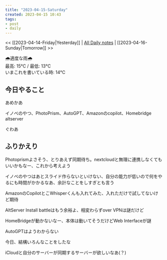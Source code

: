 ```yaml
---
title: "2023-04-15-Saturday"
created: 2023-04-15 10:43
tags:
- post
- daily
---
```


<< [[2023-04-14-Friday|Yesterday]] | [All Daily notes](/tags/daily) | [[2023-04-16-Sunday|Tomorrow]] >>

🌧️適度な雨🌧️  
最高: 15℃ / 最低: 13℃  
いまこれを書いている時: 14℃

## 今日やること

あめかあ

イノベのやつ、PhotoPrism、AutoGPT、Amazonのcopilot、Homebridge altserver

ぐわあ

## ふりかえり

Photoprismよさそう、とりあえず同期待ち。nextcloudと無理に連携しなくてもいいかもなー、これから考えよう

イノベのやつはあとスライド作らないといけない、自分の能力が低いので何をやるにも時間がかかるなあ、余計なことをしすぎとも言う

AmazonのCopilotとこWhisperくんも入れてみた、入れただけで試してないけど期待

AltServer Install battleはもう余裕よ、相変わらずover VPNは謎だけど

HomeBridgeが動かないなー、本体は動いてそうだけどWeb Interfaceが謎

AutoGPTはようわからない

今日、結構いろんなことをしたな

iCloudと自分のサーバーが同期するサーバーが欲しいなあ(？)